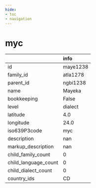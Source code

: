 ```yaml
---
hide:
- toc
- navigation
---
```

# myc
|                      | info     |
|:---------------------|:---------|
| id                   | maye1238 |
| family_id            | atla1278 |
| parent_id            | ngbi1238 |
| name                 | Mayeka   |
| bookkeeping          | False    |
| level                | dialect  |
| latitude             | 4.0      |
| longitude            | 24.0     |
| iso639P3code         | myc      |
| description          | nan      |
| markup_description   | nan      |
| child_family_count   | 0        |
| child_language_count | 0        |
| child_dialect_count  | 0        |
| country_ids          | CD       |